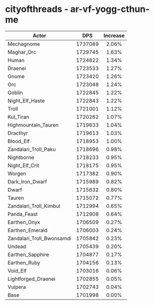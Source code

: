 # cityofthreads - ar-vf-yogg-cthun-me
| Actor | DPS | Increase |
|---|:---:|:---:|
|Mechagnome|1737089|2.06%|
|Maghar_Orc|1729745|1.63%|
|Human|1724822|1.34%|
|Draenei|1723533|1.27%|
|Gnome|1723420|1.26%|
|Orc|1723048|1.24%|
|Goblin|1722845|1.22%|
|Night_Elf_Haste|1722843|1.22%|
|Troll|1721001|1.12%|
|Kul_Tiran|1720262|1.07%|
|Highmountain_Tauren|1719633|1.04%|
|Dracthyr|1719613|1.03%|
|Blood_Elf|1718953|1.00%|
|Zandalari_Troll_Paku|1718696|0.98%|
|Nightborne|1718233|0.95%|
|Night_Elf_Crit|1718175|0.95%|
|Worgen|1717382|0.90%|
|Dark_Iron_Dwarf|1715989|0.82%|
|Dwarf|1715632|0.80%|
|Tauren|1715072|0.77%|
|Zandalari_Troll_Kimbul|1712994|0.65%|
|Panda_Feast|1712908|0.64%|
|Earthen_Onyx|1706509|0.27%|
|Earthen_Emerald|1706003|0.24%|
|Zandalari_Troll_Bwonsamdi|1705842|0.23%|
|Undead|1705439|0.20%|
|Earthen_Sapphire|1704877|0.17%|
|Earthen_Ruby|1704156|0.13%|
|Void_Elf|1703016|0.06%|
|Lightforged_Draenei|1702855|0.05%|
|Vulpera|1702743|0.04%|
|Base|1701998|0.00%|
